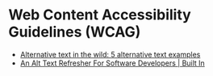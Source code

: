 # Web Content Accessibility Guidelines (WCAG)

- [Alternative text in the wild: 5 alternative text examples](https://blog.pope.tech/2023/03/31/alternative-text-in-the-wild-5-alternative-text-examples/)
- [An Alt Text Refresher For Software Developers | Built In](https://builtin.com/software-engineering-perspectives/alt-text-for-developers)
